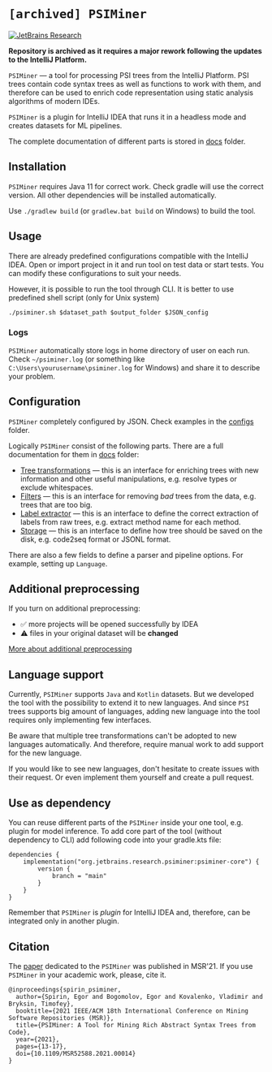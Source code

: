 # `[archived] PSIMiner`

[![JetBrains Research](https://jb.gg/badges/research.svg)](https://confluence.jetbrains.com/display/ALL/JetBrains+on+GitHub)

**Repository is archived as it requires a major rework following the updates to the IntelliJ Platform.**

`PSIMiner` — a tool for processing PSI trees from the IntelliJ Platform.
PSI trees contain code syntax trees as well as functions to work with them,
and therefore can be used to enrich code representation using static analysis algorithms of modern IDEs.

`PSIMiner` is a plugin for IntelliJ IDEA that runs it in a headless mode and creates datasets for ML pipelines.

The complete documentation of different parts is stored in [docs](./docs) folder.

## Installation

`PSIMiner` requires Java 11 for correct work.
Check gradle will use the correct version.
All other dependencies will be installed automatically.

Use `./gradlew build` (or `gradlew.bat build` on Windows) to build the tool.

## Usage

There are already predefined configurations compatible with the IntelliJ IDEA.
Open or import project in it and run tool on test data or start tests.
You can modify these configurations to suit your needs.

However, it is possible to run the tool through CLI.
It is better to use predefined shell script (only for Unix system)
```shell
./psiminer.sh $dataset_path $output_folder $JSON_config
```

### Logs

`PSIMiner` automatically store logs in home directory of user on each run.
Check `~/psiminer.log` (or something like `C:\Users\yourusername\psiminer.log` for Windows) and share it to describe 
your 
problem.

## Configuration

`PSIMiner` completely configured by JSON.
Check examples in the [configs](configs) folder.

Logically `PSIMiner` consist of the following parts.
There are a full documentation for them in [docs](./docs) folder:
- [Tree transformations](./docs/tree_transormations.md) —
this is an interface for enriching trees with new information and other useful manipulations,
e.g. resolve types or exclude whitespaces.
- [Filters](./docs/filters.md) —
this is an interface for removing *bad* trees from the data, e.g. trees that are too big.
- [Label extractor](./docs/label_extractors.md) —
this is an interface to define the correct extraction of labels from raw trees,
e.g. extract method name for each method.
- [Storage](./docs/storages.md) —
this is an interface to define how tree should be saved on the disk,
e.g. code2seq format or JSONL format.

There are also a few fields to define a parser and pipeline options.
For example, setting up `Language`.

## Additional preprocessing

If you turn on additional preprocessing:
* ✅ more projects will be opened successfully by IDEA
* ⚠️ files in your original dataset will be **changed**

[More about additional preprocessing](docs/preprocessing.md)

## Language support

Currently, `PSIMiner` supports `Java` and `Kotlin` datasets.
But we developed the tool with the possibility to extend it to new languages.
And since `PSI` trees supports big amount of languages,
adding new language into the tool requires only implementing few interfaces.

Be aware that multiple tree transformations can't be adopted to new languages automatically.
And therefore, require manual work to add support for the new language.

If you would like to see new languages, don't hesitate to create issues with their request.
Or even implement them yourself and create a pull request.

## Use as dependency

You can reuse different parts of the `PSIMiner` inside your one tool, e.g. plugin for model inference.
To add core part of the tool (without dependency to CLI) add following code into your gradle.kts file:
```
dependencies {
    implementation("org.jetbrains.research.psiminer:psiminer-core") {
        version {
            branch = "main"
        }
    }
}
```

Remember that `PSIMiner` is *plugin* for IntelliJ IDEA and, therefore, can be integrated only in another plugin.

## Citation

The [paper](https://ieeexplore.ieee.org/document/9463105)
dedicated to the `PSIMiner` was published in MSR'21.
If you use `PSIMiner` in your academic work, please, cite it.
```
@inproceedings{spirin_psiminer,
  author={Spirin, Egor and Bogomolov, Egor and Kovalenko, Vladimir and Bryksin, Timofey},
  booktitle={2021 IEEE/ACM 18th International Conference on Mining Software Repositories (MSR)}, 
  title={PSIMiner: A Tool for Mining Rich Abstract Syntax Trees from Code}, 
  year={2021},
  pages={13-17},
  doi={10.1109/MSR52588.2021.00014}
}
```
